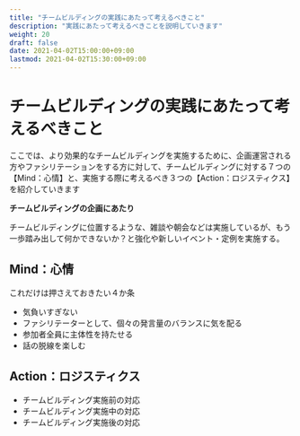 ```yaml
---
title: "チームビルディングの実践にあたって考えるべきこと"
description: "実践にあたって考えるべきことを説明していきます"
weight: 20
draft: false
date: 2021-04-02T15:00:00+09:00
lastmod: 2021-04-02T15:30:00+09:00
---
```


# チームビルディングの実践にあたって考えるべきこと


ここでは、より効果的なチームビルディングを実施するために、企画運営される方やファシリテーションをする方に対して、チームビルディングに対する７つの【Mind：心情】と、実施する際に考えるべき３つの【Action：ロジスティクス】を紹介していきます

**チームビルディングの企画にあたり**

チームビルディングに位置するような、雑談や朝会などは実施しているが、もう一歩踏み出して何かできないか？と強化や新しいイベント・定例を実施する。

## Mind：心情

これだけは押さえておきたい４か条
- 気負いすぎない
- ファシリテーターとして、個々の発言量のバランスに気を配る
- 参加者全員に主体性を持たせる
- 話の脱線を楽しむ


## Action：ロジスティクス
- チームビルディング実施前の対応
- チームビルディング実施中の対応
- チームビルディング実施後の対応
